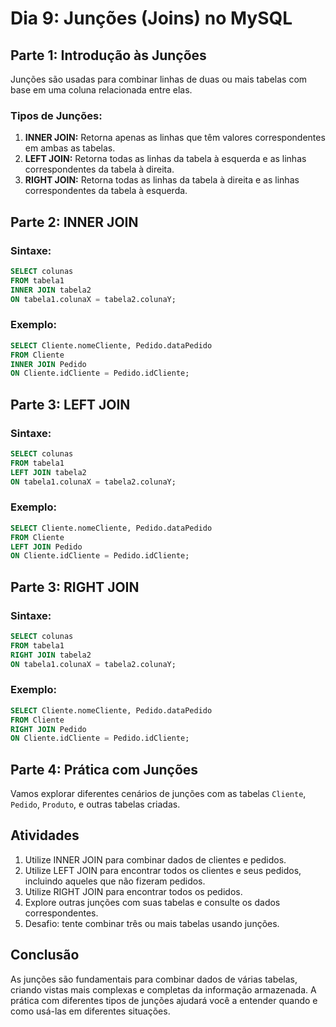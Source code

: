 # Dia 9: Junções (Joins) no MySQL

## Parte 1: Introdução às Junções

Junções são usadas para combinar linhas de duas ou mais tabelas com base em uma coluna relacionada entre elas.

### Tipos de Junções:

1. **INNER JOIN:** Retorna apenas as linhas que têm valores correspondentes em ambas as tabelas.
2. **LEFT JOIN:** Retorna todas as linhas da tabela à esquerda e as linhas correspondentes da tabela à direita.
3. **RIGHT JOIN:** Retorna todas as linhas da tabela à direita e as linhas correspondentes da tabela à esquerda.

## Parte 2: INNER JOIN

### Sintaxe:

```sql
SELECT colunas
FROM tabela1
INNER JOIN tabela2
ON tabela1.colunaX = tabela2.colunaY;
```

### Exemplo:

```sql
SELECT Cliente.nomeCliente, Pedido.dataPedido
FROM Cliente
INNER JOIN Pedido
ON Cliente.idCliente = Pedido.idCliente;
```

## Parte 3: LEFT JOIN

### Sintaxe:

```sql
SELECT colunas
FROM tabela1
LEFT JOIN tabela2
ON tabela1.colunaX = tabela2.colunaY;
```

### Exemplo:

```sql
SELECT Cliente.nomeCliente, Pedido.dataPedido
FROM Cliente
LEFT JOIN Pedido
ON Cliente.idCliente = Pedido.idCliente;
```


## Parte 3: RIGHT JOIN

### Sintaxe:

```sql
SELECT colunas
FROM tabela1
RIGHT JOIN tabela2
ON tabela1.colunaX = tabela2.colunaY;
```

### Exemplo:

```sql
SELECT Cliente.nomeCliente, Pedido.dataPedido
FROM Cliente
RIGHT JOIN Pedido
ON Cliente.idCliente = Pedido.idCliente;
```

## Parte 4: Prática com Junções

Vamos explorar diferentes cenários de junções com as tabelas `Cliente`, `Pedido`, `Produto`, e outras tabelas criadas.

## Atividades

1. Utilize INNER JOIN para combinar dados de clientes e pedidos.
2. Utilize LEFT JOIN para encontrar todos os clientes e seus pedidos, incluindo aqueles que não fizeram pedidos.
3. Utilize RIGHT JOIN para encontrar todos os pedidos.
4. Explore outras junções com suas tabelas e consulte os dados correspondentes.
5. Desafio: tente combinar três ou mais tabelas usando junções.

## Conclusão

As junções são fundamentais para combinar dados de várias tabelas, criando vistas mais complexas e completas da informação armazenada. A prática com diferentes tipos de junções ajudará você a entender quando e como usá-las em diferentes situações.